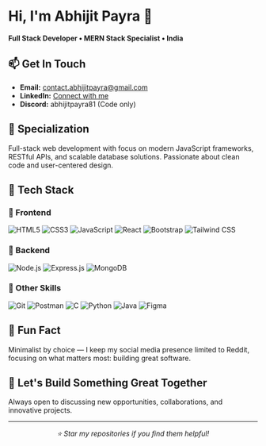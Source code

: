 # Hi, I'm Abhijit Payra 👋

**Full Stack Developer • MERN Stack Specialist • India**

## 📫 Get In Touch

- **Email:** [contact.abhijitpayra@gmail.com](mailto:contact.abhijitpayra@gmail.com)
- **LinkedIn:** [Connect with me](https://www.linkedin.com/in/abhijit-payra)
- **Discord:** abhijitpayra81 (Code only)

## 💼 Specialization

Full-stack web development with focus on modern JavaScript frameworks, RESTful APIs, and scalable database solutions. Passionate about clean code and user-centered design.

## 🚀 Tech Stack

### 🎨 Frontend
![HTML5](https://img.shields.io/badge/HTML5-E34F26?style=for-the-badge&logo=html5&logoColor=white)
![CSS3](https://img.shields.io/badge/CSS3-1572B6?style=for-the-badge&logo=css3&logoColor=white)
![JavaScript](https://img.shields.io/badge/JavaScript-F7DF1E?style=for-the-badge&logo=javascript&logoColor=black)
![React](https://img.shields.io/badge/React-61DAFB?style=for-the-badge&logo=react&logoColor=black)
![Bootstrap](https://img.shields.io/badge/Bootstrap-7952B3?style=for-the-badge&logo=bootstrap&logoColor=white)
![Tailwind CSS](https://img.shields.io/badge/Tailwind_CSS-06B6D4?style=for-the-badge&logo=tailwind-css&logoColor=white)

### 🔧 Backend
![Node.js](https://img.shields.io/badge/Node.js-339933?style=for-the-badge&logo=nodedotjs&logoColor=white)
![Express.js](https://img.shields.io/badge/Express.js-000000?style=for-the-badge&logo=express&logoColor=white)
![MongoDB](https://img.shields.io/badge/MongoDB-4EA94B?style=for-the-badge&logo=mongodb&logoColor=white)

### 🧰 Other Skills
![Git](https://img.shields.io/badge/Git-F05032?style=for-the-badge&logo=git&logoColor=white)
![Postman](https://img.shields.io/badge/Postman-FF6C37?style=for-the-badge&logo=postman&logoColor=white)
![C](https://img.shields.io/badge/C-00599C?style=for-the-badge&logo=c&logoColor=white)
![Python](https://img.shields.io/badge/Python-3776AB?style=for-the-badge&logo=python&logoColor=white)
![Java](https://img.shields.io/badge/Java-E34F26?style=for-the-badge&logo=java&logoColor=white)
![Figma](https://img.shields.io/badge/Figma-1E1E1E?style=for-the-badge&logo=figma&logoColor=white)




## 🎯 Fun Fact

Minimalist by choice — I keep my social media presence limited to Reddit, focusing on what matters most: building great software.



## 🤝 Let's Build Something Great Together

Always open to discussing new opportunities, collaborations, and innovative projects.

---

<div align="center">
  <i>⭐ Star my repositories if you find them helpful!</i>
</div>
